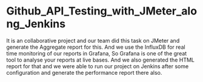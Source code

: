 # Github_API_Testing_with_JMeter_along_Jenkins
It is an collaborative project and our team did this task on JMeter and generate the Aggregate report for this. And we use the InfluxDB for real time monitoring of our reports in Grafana, So Grafana is one of the great tool to analyse your reports at live bases.
And we also generated the HTML report  for that and we were able to run our project on Jenkins after some configuration and generate the performance report there also.
